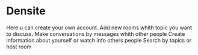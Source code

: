 # Densite
Here u can create your own account.
Add new rooms whith topic you want to discuss.
Make conversations by messages whith other people
Create information about yourself or watch info others people
Search by topics or host room
